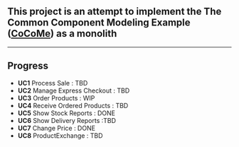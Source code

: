 ## This project is an attempt to implement the The Common Component Modeling Example ([CoCoMe](https://www.cocome.org/downloads/documentation/cocome.pdf)) as a monolith

----

## Progress

 - **UC1** Process Sale : TBD
 - **UC2** Manage Express Checkout : TBD
 - **UC3** Order Products : WIP
 - **UC4** Receive Ordered Products : TBD
 - **UC5** Show Stock Reports : DONE
 - **UC6** Show Delivery Reports :TBD
 - **UC7** Change Price : DONE
 - **UC8** ProductExchange : TBD
